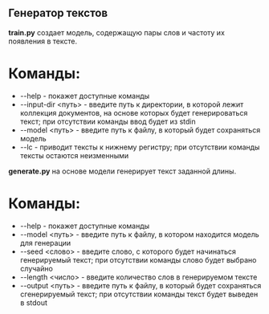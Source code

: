## Генератор текстов

**train.py** создает модель, содержащую пары слов и частоту их появления в тексте.

# Команды:
* --help - покажет доступные команды 
* --input-dir <путь> - введите путь к директории, в которой лежит коллекция документов, на основе которых будет генерироваться текст; при отсутствии команды ввод будет из stdin
* --model <путь> - введите путь к файлу, в который будет сохраняться модель 
* --lc - приводит тексты к нижнему регистру; при отсутствии команды тексты остаются неизменными

**generate.py** на основе модели генерирует текст заданной длины.

# Команды: 
* --help - покажет доступные команды
* --model <путь> - введите путь к файлу, в котором находится модель для генерации
* --seed <слово> - введите слово, с которого будет начинаться генерируемый текст; при отсутствии команды слово будет выбрано случайно
* --length <число> - введите количество слов в генерируемом тексте
* --output <путь> - введите путь к файлу, в который будет сохраняться сгенерируемый текст; при отсутствии команды текст будет выведен в stdout
